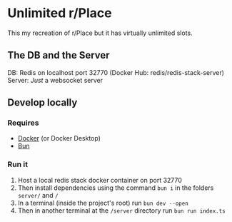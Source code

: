 # Unlimited r/Place

This my recreation of r/Place but it has virtually unlimited slots.

## The DB and the Server

DB: Redis on localhost port 32770 (Docker Hub: redis/redis-stack-server)
Server: *Just* a websocket server

## Develop locally

### Requires
- [Docker](https://www.docker.com/) (or Docker Desktop)
- [Bun](https://bun.sh/)

### Run it
1. Host a local redis stack docker container on port 32770
2. Then install dependencies using the command `bun i` in the folders `server/` and `/`
3. In a terminal (inside the project's root) run `bun dev --open`
4. Then in another terminal at the `/server` directory run `bun run index.ts`
